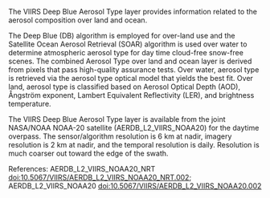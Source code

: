 The VIIRS Deep Blue Aerosol Type layer provides information related to the aerosol composition over land and ocean.

The Deep Blue (DB) algorithm is employed for over-land use and the Satellite Ocean Aerosol Retrieval (SOAR) algorithm is used over water to determine atmospheric aerosol type for day time cloud-free snow-free scenes. The combined Aerosol Type over land and ocean layer is derived from pixels that pass high-quality assurance tests. Over water, aerosol type is retrieved via the aerosol type optical model that yields the best fit. Over land, aerosol type is classified based on Aerosol Optical Depth (AOD), Ångström exponent, Lambert Equivalent Reflectivity (LER), and brightness temperature.

The VIIRS Deep Blue Aerosol Type layer is available from the joint NASA/NOAA NOAA-20 satellite (AERDB_L2_VIIRS_NOAA20) for the daytime overpass. The sensor/algorithm resolution is 6 km at nadir, imagery resolution is 2 km at nadir, and the temporal resolution is daily. Resolution is much coarser out toward the edge of the swath.

References: AERDB_L2_VIIRS_NOAA20_NRT [doi:10.5067/VIIRS/AERDB_L2_VIIRS_NOAA20_NRT.002](https://doi.org/10.5067/VIIRS/AERDB_L2_VIIRS_NOAA20_NRT.002); AERDB_L2_VIIRS_NOAA20 [doi:10.5067/VIIRS/AERDB_L2_VIIRS_NOAA20.002](https://doi.org/10.5067/VIIRS/AERDB_L2_VIIRS_NOAA20.002)